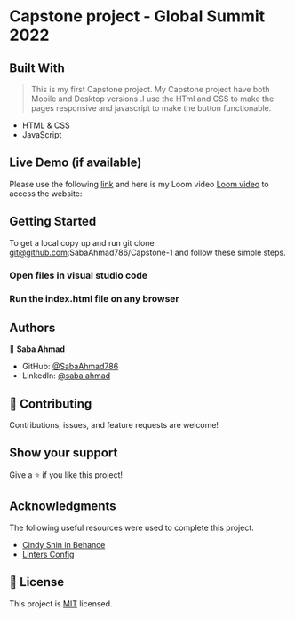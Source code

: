 # Capstone project - Global Summit 2022


## Built With
> This is my first Capstone project. My Capstone project have both Mobile and Desktop versions .I use the HTml and CSS to make the pages responsive and javascript to make the button functionable.

- HTML & CSS
- JavaScript


## Live Demo (if available)
Please use the following [link]( https://sabaahmad404.github.io/Capstone-1/) and here is my Loom video [Loom video](https://www.loom.com/share/9b99b54797a4493eb7e36fb722374010) to access the website:  
## Getting Started

To get a local copy up and run git clone git@github.com:SabaAhmad786/Capstone-1 and follow these simple steps.

### Open files in visual studio code

### Run the index.html file on any browser

## Authors

👤 **Saba Ahmad**

- GitHub: [@SabaAhmad786](https://github.com/SabaAhmad786)
- LinkedIn: [@saba ahmad](https://www.linkedin.com/in/saba-ahmad-97b938244/)

## 🤝 Contributing

Contributions, issues, and feature requests are welcome!

## Show your support

Give a ⭐️ if you like this project!

## Acknowledgments

The following useful resources were used to complete this project.

- [Cindy Shin in Behance](https://www.behance.net/adagio07)
- [Linters Config](https://github.com/microverseinc/linters-config)

## 📝 License

This project is [MIT](./LICENSE) licensed.
